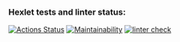 ### Hexlet tests and linter status:
[![Actions Status](https://github.com/Garlend1/frontend-project-11/actions/workflows/hexlet-check.yml/badge.svg)](https://github.com/Garlend1/frontend-project-11/actions)
[![Maintainability](https://api.codeclimate.com/v1/badges/223a14d525947555ac45/maintainability)](https://codeclimate.com/github/Garlend1/frontend-project-11/maintainability)
[![linter check](https://github.com/Garlend1/frontend-project-11/actions/workflows/linter-check.yml/badge.svg)](https://github.com/Garlend1/frontend-project-11/actions/workflows/linter-check.yml/badge.svg)